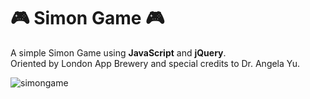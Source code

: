# 🎮 Simon Game 🎮
A simple Simon Game using **JavaScript** and **jQuery**. 
<br>
Oriented by London App Brewery and special credits to Dr. Angela Yu.

![simongame](https://user-images.githubusercontent.com/70738963/96818879-61dec400-13f0-11eb-8542-340f35965d68.gif)
